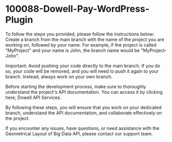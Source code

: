 # 100088-Dowell-Pay-WordPress-Plugin
To follow the steps you provided, please follow the instructions below: Create a branch from the main branch with the name of the project you are working on, followed by your name. For example, if the project is called "MyProject" and your name is John, the branch name would be "MyProject-John".

Important: Avoid pushing your code directly to the main branch. If you do so, your code will be removed, and you will need to push it again to your branch. Instead, always work on your own branch.

Before starting the development process, make sure to thoroughly understand the project's API documentation. You can access it by clicking here, Dowell API Services.

By following these steps, you will ensure that you work on your dedicated branch, understand the API documentation, and collaborate effectively on the project.

If you encounter any issues, have questions, or need assistance with the Geometrical Layout of Big Data API, please contact our support team.
